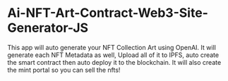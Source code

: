 # Ai-NFT-Art-Contract-Web3-Site-Generator-JS
This app will auto generate your NFT Collection Art using OpenAI. It will generate each NFT Metadata as well, Upload all of it to IPFS, auto create the smart contract then auto deploy it to the blockchain. It will also create the mint portal so you can sell the nfts!
